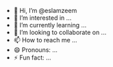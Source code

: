 - 👋 Hi, I’m @eslamzeem
- 👀 I’m interested in ...
- 🌱 I’m currently learning ...
- 💞️ I’m looking to collaborate on ...
- 📫 How to reach me ...
- 😄 Pronouns: ...
- ⚡ Fun fact: ...

<!---
eslamzeem/eslamzeem is a ✨ special ✨ repository because its `README.md` (this file) appears on your GitHub profile.
You can click the Preview link to take a look at your changes.
--->
